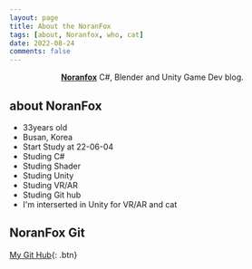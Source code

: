 ```yaml
---
layout: page
title: About the NoranFox
tags: [about, Noranfox, who, cat]
date: 2022-08-24
comments: false
---
```

    
<center><a href="http://noranfox.github.io"><b>Noranfox</b></a> C#, Blender and Unity Game Dev blog.</center>

## about NoranFox
* 33years old
* Busan, Korea
* Start Study at 22-06-04
* Studing C#
* Studing Shader
* Studing Unity
* Studing VR/AR 
* Studing Git hub
* I'm interserted in Unity for VR/AR and cat

## NoranFox Git 
      
[My Git Hub](https://github.com/noranfox){: .btn}
